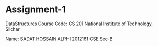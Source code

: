# Assignment-1
DataStructures
Course Code: CS 201
National Institute of Technology, Silchar

Name: SADAT HOSSAIN ALPHI
2012161
CSE Sec-B
